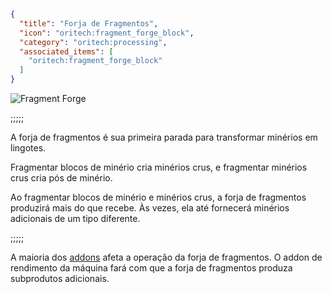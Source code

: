 ```json
{
  "title": "Forja de Fragmentos",
  "icon": "oritech:fragment_forge_block",
  "category": "oritech:processing",
  "associated_items": [
    "oritech:fragment_forge_block"
  ]
}
```

![Fragment Forge](oritech:textures/book/fragment_forge.png,fit)

;;;;;

A forja de fragmentos é sua primeira parada para transformar minérios em lingotes.

Fragmentar blocos de minério cria minérios crus, e fragmentar minérios crus cria pós de minério.

Ao fragmentar blocos de minério e minérios crus, a forja de fragmentos produzirá mais do que recebe. Às vezes, ela até fornecerá minérios adicionais de um tipo diferente.

;;;;;

A maioria dos [addons](^oritech:processing/addons) afeta a operação da forja de fragmentos. O addon de rendimento da máquina fará com que a forja de fragmentos produza subprodutos adicionais.
